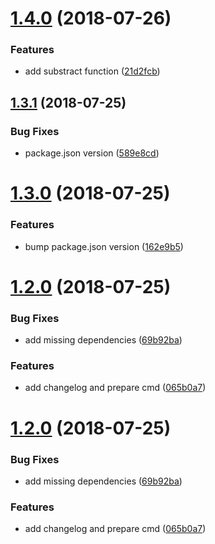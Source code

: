 # [1.4.0](https://github.com/bmenant/release-test/compare/v1.3.1...v1.4.0) (2018-07-26)


### Features

* add substract function ([21d2fcb](https://github.com/bmenant/release-test/commit/21d2fcb))

## [1.3.1](https://github.com/bmenant/release-test/compare/v1.3.0...v1.3.1) (2018-07-25)


### Bug Fixes

* package.json version ([589e8cd](https://github.com/bmenant/release-test/commit/589e8cd))

# [1.3.0](https://github.com/bmenant/release-test/compare/v1.2.0...v1.3.0) (2018-07-25)


### Features

* bump package.json version ([162e9b5](https://github.com/bmenant/release-test/commit/162e9b5))

# [1.2.0](https://github.com/bmenant/release-test/compare/v1.1.0...v1.2.0) (2018-07-25)


### Bug Fixes

* add missing dependencies ([69b92ba](https://github.com/bmenant/release-test/commit/69b92ba))


### Features

* add changelog and prepare cmd ([065b0a7](https://github.com/bmenant/release-test/commit/065b0a7))

# [1.2.0](https://github.com/bmenant/release-test/compare/v1.1.0...v1.2.0) (2018-07-25)


### Bug Fixes

* add missing dependencies ([69b92ba](https://github.com/bmenant/release-test/commit/69b92ba))


### Features

* add changelog and prepare cmd ([065b0a7](https://github.com/bmenant/release-test/commit/065b0a7))
